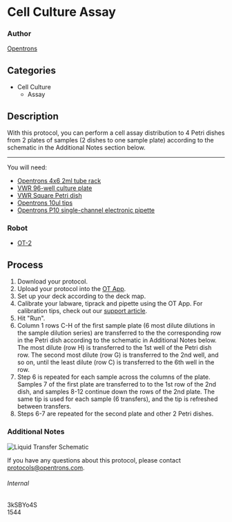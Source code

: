 # Cell Culture Assay

### Author
[Opentrons](http://www.opentrons.com/)

## Categories
* Cell Culture
    * Assay

## Description
With this protocol, you can perform a cell assay distribution to 4 Petri dishes from 2 plates of samples (2 dishes to one sample plate) according to the schematic in the Additional Notes section below.

---

You will need:
* [Opentrons 4x6 2ml tube rack](https://shop.opentrons.com/collections/opentrons-tips/products/tube-rack-set-1)
* [VWR 96-well culture plate](https://us.vwr.com/store/catalog/product.jsp?catalog_number=10861-562)
* [VWR Square Petri dish](https://us.vwr.com/store/catalog/product.jsp?catalog_number=82051-068)
* [Opentrons 10ul tips](https://shop.opentrons.com/collections/opentrons-tips/products/opentrons-10ul-tips)
* [Opentrons P10 single-channel electronic pipette](https://shop.opentrons.com/collections/ot-2-pipettes/products/single-channel-electronic-pipette)

### Robot
* [OT-2](https://opentrons.com/ot-2)

## Process
1. Download your protocol.
2. Upload your protocol into the [OT App](https://opentrons.com/ot-app).
3. Set up your deck according to the deck map.
4. Calibrate your labware, tiprack and pipette using the OT App. For calibration tips, check out our [support article](https://support.opentrons.com/ot-2/getting-started-software-setup/deck-calibration).
5. Hit "Run".
6. Column 1 rows C-H of the first sample plate (6 most dilute dilutions in the sample dilution series) are transferred to the the corresponding row in the Petri dish according to the schematic in Additional Notes below. The most dilute (row H) is transferred to the 1st well of the Petri dish row. The second most dilute (row G) is transferred to the 2nd well, and so on, until the least dilute (row C) is transferred to the 6th well in the row.
7. Step 6 is repeated for each sample across the columns of the plate. Samples 7 of the first plate are transferred to to the 1st row of the 2nd dish, and samples 8-12 continue down the rows of the 2nd plate. The same tip is used for each sample (6 transfers), and the tip is refreshed between transfers.
8. Steps 6-7 are repeated for the second plate and other 2 Petri dishes.

### Additional Notes
![Liquid Transfer Schematic](https://s3.amazonaws.com/opentrons-protocol-library-website/custom-README-images/1544-smartphage-inc-dba-fayeface/petri_dish_transfer_setup.png)

If you have any questions about this protocol, please contact protocols@opentrons.com.

###### Internal
3kSBYo4S  
1544
